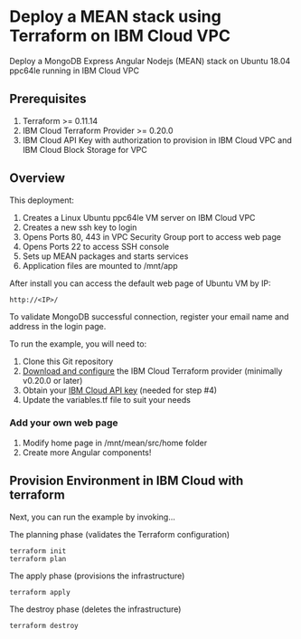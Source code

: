 # Deploy a MEAN stack using Terraform on IBM Cloud VPC 

Deploy a MongoDB Express Angular Nodejs (MEAN) stack on Ubuntu 18.04 ppc64le running in IBM Cloud VPC

## Prerequisites 

1. Terraform >= 0.11.14 
2. IBM Cloud Terraform Provider >= 0.20.0 
3. IBM Cloud API Key with authorization to provision in IBM Cloud VPC and IBM Cloud Block Storage for VPC 

## Overview

This deployment:
  1. Creates a Linux Ubuntu ppc64le VM server on IBM Cloud VPC 
  2. Creates a new ssh key to login 
  3. Opens Ports 80, 443 in VPC Security Group port to access web page 
  4. Opens Ports 22 to access SSH console
  5. Sets up MEAN packages and starts services
  7. Application files are mounted to /mnt/app 

After install you can access the default web page of Ubuntu VM by IP:

    http://<IP>/  

To validate MongoDB successful connection, register your email name and address in the login page.

To run the example, you will need to:

1. Clone this Git repository
2. [Download and configure](https://github.com/IBM-Cloud/terraform-provider-ibm) the IBM Cloud Terraform provider (minimally v0.20.0 or later)
3. Obtain your [IBM Cloud API key](https://cloud.ibm.com) (needed for step #4)
4. Update the variables.tf file to suit your needs

### Add your own web page
  1. Modify home page in /mnt/mean/src/home folder  
  2. Create more Angular components! 

## Provision Environment in IBM Cloud with terraform
Next, you can run the example by invoking...

The planning phase (validates the Terraform configuration)

```shell
terraform init
terraform plan
```

The apply phase (provisions the infrastructure)

```shell
terraform apply
```

The destroy phase (deletes the infrastructure)

```shell
terraform destroy
```



